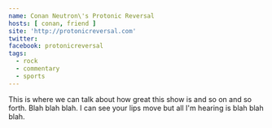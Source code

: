 ```yaml
---
name: Conan Neutron\'s Protonic Reversal
hosts: [ conan, friend ]
site: 'http://protonicreversal.com'
twitter:
facebook: protonicreversal
tags:
  - rock
  - commentary
  - sports
---
```


This is where we can talk about how great this show is and so on and so forth. Blah blah blah. I can see your lips move but all I'm hearing is blah blah blah.
